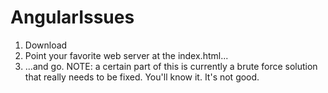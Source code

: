 # AngularIssues
1. Download
2. Point your favorite web server at the index.html...
3. ...and go.
NOTE: a certain part of this is currently a brute force solution that really needs to be fixed. You'll know it. It's not good.
